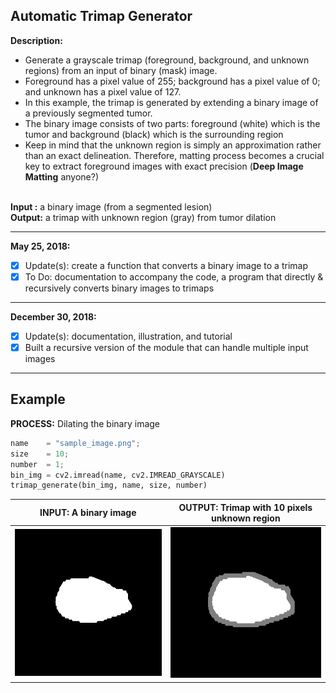 ## Automatic Trimap Generator ##

<b>Description: </b> 
<ul>
<li/>Generate a grayscale trimap (foreground, background, and unknown regions) from an input of binary (mask) image.
<li/>Foreground has a pixel value of 255; background has a pixel value of 0; and unknown has a pixel value of 127.
<li/>In this example, the trimap is generated by extending a binary image of a previously segmented tumor. 
<li/>The binary image consists of two parts: foreground (white) which is the tumor and background (black) which is the surrounding region
<li/>Keep in mind that the unknown region is simply an approximation rather than an exact delineation. Therefore, matting process becomes a crucial key to extract foreground images with exact precision (<b>Deep Image Matting</b> anyone?)
</ul>
<br /><b>Input :</b> a binary image (from a segmented lesion)
<br /><b>Output:</b> a trimap with unknown region (gray) from tumor dilation
<hr />
<b>May 25, 2018: </b> <br/>

- [x] Update(s): create a function that converts a binary image to a trimap
- [x] To Do: documentation to accompany the code, a program that directly & recursively converts binary images to trimaps 
---
<b>December 30, 2018: </b> <br/>

- [x] Update(s): documentation, illustration, and tutorial
- [x] Built a recursive version of the module that can handle multiple input images

---
## Example ##
**PROCESS:** Dilating the binary image <br/>
```python
name    = "sample_image.png";
size    = 10;
number  = 1;
bin_img = cv2.imread(name, cv2.IMREAD_GRAYSCALE)
trimap_generate(bin_img, name, size, number)
```

|**INPUT:** A binary image | **OUTPUT:** Trimap with 10 pixels unknown region <br/> |
|:----------:|:----------:|
|![alt text](./images/sample_image.png)| ![alt text](./images/10px_sample_image.png_1.png) | 
